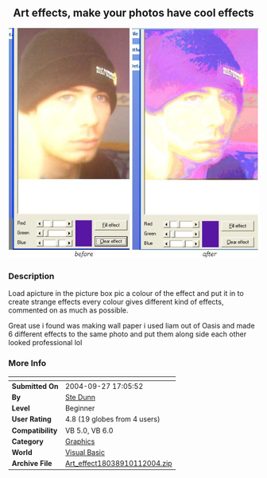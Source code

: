 ﻿<div align="center">

## Art effects, make your photos have cool effects

<img src="PIC20041011952124263.JPG">
</div>

### Description

Load apicture in the picture box pic a colour of the effect and put it in to create strange effects every colour gives different kind of effects, commented on as much as possible.

Great use i found was making wall paper i used liam out of Oasis and made 6 different effects to the same photo and put them along side each other looked professional lol
 
### More Info
 


<span>             |<span>
---                |---
**Submitted On**   |2004-09-27 17:05:52
**By**             |[Ste Dunn](https://github.com/Planet-Source-Code/PSCIndex/blob/master/ByAuthor/ste-dunn.md)
**Level**          |Beginner
**User Rating**    |4.8 (19 globes from 4 users)
**Compatibility**  |VB 5\.0, VB 6\.0
**Category**       |[Graphics](https://github.com/Planet-Source-Code/PSCIndex/blob/master/ByCategory/graphics__1-46.md)
**World**          |[Visual Basic](https://github.com/Planet-Source-Code/PSCIndex/blob/master/ByWorld/visual-basic.md)
**Archive File**   |[Art\_effect18038910112004\.zip](https://github.com/Planet-Source-Code/ste-dunn-art-effects-make-your-photos-have-cool-effects__1-56671/archive/master.zip)









